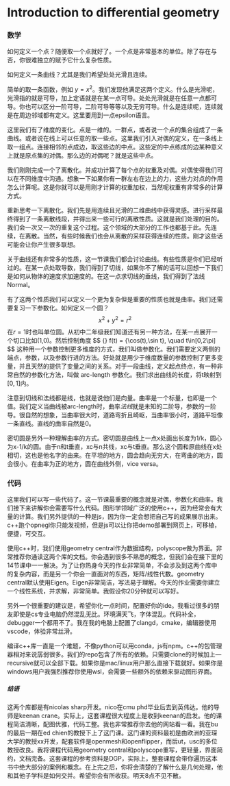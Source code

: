 # Introduction to differential geometry

### 数学

如何定义一个点？随便取一个点就好了。一个点是非常基本的单位。除了存在与否，你很难独立的赋予它什么复杂性质。

如何定义一条曲线？尤其是我们希望处处光滑且连续。

简单的取一条函数，例如 $y=x^2$​ 。我们发现他满足这两个定义。什么是光滑呢，光滑指的就是可导，加上定语就是在某一点可导。处处光滑就是在任意一点都可导。你也可以区分一阶可导，二阶可导等等以及无穷可导。什么是连续呢，连续就是在周边邻域都有定义。这里要用到一点epsilon语言。

这里我们有了维度的变化。点是一维的。一群点，或者说一个点的集合组成了一条曲线。或者说在线上可以任意的取一些点。这里我们引入对偶的定义，在一条线上取一组点。连接相邻的点成边，取这些边的中点。这些定的中点练成的边某种意义上就是原点集的对偶。那么边的对偶呢？就是这些中点。

我们刚刚完成一个了离散化。并成功计算了每个点的权重及对偶。对偶使得我们可以在不同维度中沟通。想象一下如果你有一群左右在边上的力，这些力对点的作用怎么计算呢。这是你就可以是用刚才计算的权重加权，当然呢权重有非常多的计算方式。

重新思考一下离散化。我们先是用连续且光滑的二维曲线中获得灵感。进行采样最终得到了一条离散线段，并得出来一些可行的离散性质。这就是我们处理的目的。我们会一次又一次的重复这个过程。这个领域的大部分的工作也都基于此。先连续，在离散。当然，有些时候我们也会从离散的采样获得连续的性质。刚才这些话可能会让你产生很多联想。

关于曲线还有非常多的性质，这一节课我们都会讨论曲线。有些性质是你们已经听过的。在某一点处取导数，我们得到了切线，如果你不了解的话可以回想一下我们是如何从物体的速度求加速度的。在这一点求切线的垂线，我们得到了法线Normal。

有了这两个性质我们可以定义一个更为复杂但是重要的性质也就是曲率。我们还需要复习一下参数化。如何定义一个圆？
$$
x^2 + y^2 = r^2
$$
在$r=1$时也叫单位圆。从初中二年级我们知道还有另一种方法，在某一点展开一个切口比如(1,0)。然后控制角度
$$ {\}
f(t) = \{\cos(t),\sin t\}, \quad t\in[0,2\pi]
$$
这种用一个参数控制更多维度的方式，我们叫做参数化。我们需要定义两侧的端点，参数，以及参数行进的方法。好处就是用少于维度数量的参数控制了更多变量，并且天然的提供了变量之间的关系。对于一段曲线，定义起点终点，有一种非常自然的参数化方法，叫做 arc-length 参数化。我们求出曲线的长度，将t映射到 $[0,1]$​​内。

注意到切线和法线都是线，也就是说他们是向量。曲率是一个标量，也即是一个值。我们定义当曲线被arc-length时，曲率*法线*就是未知的二阶导，参数的一阶导。很自然的想象，当曲率很大时，道路弯折且崎岖，当曲率很小时，道路平坦像一条直线。直线的曲率自然是0。 

密切圆是另外一种理解曲率的方式。密切圆是曲线上一点x处画出长度为1/k，圆心为x-1/k的圆。由于n和t垂直，xc与n共线，xc与t垂直。那么这个圆和原曲线在x处相切，这也是他名字的由来。在平坦的地方，圆会趋向无穷大，在弯曲的地方，圆会很小。在曲率为正的地方，圆在曲线外侧，vice versa。

### 代码

这里我们可以写一些代码了。这一节课最重要的概念就是对偶，参数化和曲率。我们接下来讲解你会需要写什么代码。图形学领域广泛的使用c++，因为经常会有大量的计算。我们另外提供的一种是js，因为你一定会想把自己写的成果展示出来。c++跑个opnegl你只能发视频，但是js可以让你把demo部署到网页上，可移植，便捷，可交互。

 使用c++时，我们使用geometry central作为数据结构，polyscope做为界面。非常推荐你通读这两个库的文档。你会遇到很多不熟悉的概念，但我们会在接下里的14节课中一一解决。为了让你热身今天的作业非常简单，不会涉及到这两个库中的复杂内容，而是另一个你会一直面对的东西，矩阵/线性代数。geometry central默认使用Eigen。Eigen非常简洁，写法易于理解。今天的作业需要你建立一个线性系统，并求解，非常简单。我假设你20分钟就可以写好。

另外一个很重要的建议是，希望你化一点时间，配置好你的ide。我看过很多的朋友即使是cs专业电脑仍然混乱无比。环境满天飞，字体混乱。代码补全，debugger一个都用不了。我在我的电脑上配置了clangd，cmake，编辑器使用vscode，体验非常丝滑。

编译c++库一直是一个难题，不像python可以用conda，js有npm。c++的包管理器相对来说孱弱很多。我们的repo包含了所有的依赖。只需要clone的时候加上—recursive就可以全部下载。如果你是mac/linux用户那么直接下载就好。如果你是windows用户我强烈推荐你使用wsl，会需要一些额外的依赖来驱动图形界面。

##### 结语

这两个库都是有nicolas sharp开发。nico在cmu phd毕业后去到英伟达。他的导师是keenan crane。实际上，这套课程很大程度上是收到keenan的启发。他的课程简洁清晰，配图优雅，代码工整。我也非常推荐你去他的网站看一看。我在bu的最后一期在ed chien的教授下上了这门课。这门课的资料最初是由欧洲的亚琛大学的教授xx开发，配套软件是openmesh和openflipper，而后ut，usc的多位教授改良。我将课程代码用geometry central和polyscope重写，更轻量，界面简约，文档完备。这套课程的参考资料是DGP，实际上，整套课程会带你遍历这本书中绝大部分的案例和概念。在上完之后，你将会清楚的了解什么是几何处理，他和其他子学科是如何交并。希望你会有所收获。明天8点不见不散。
